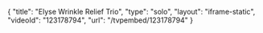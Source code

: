 {
    "title": "Elyse Wrinkle Relief Trio",
    "type": "solo",
    "layout": "iframe-static",
    "videoId": "123178794",
    "url": "\/tvpembed\/123178794"
}